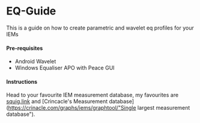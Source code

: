 # EQ-Guide
This is a guide on how to create parametric and wavelet eq profiles for your IEMs

#### Pre-requisites
* Android
  Wavelet
* Windows
  Equaliser APO with Peace GUI

#### Instructions
Head to your favourite IEM measurement database, my favourites are [squig.link](https://squig.link/ "Database of measurements from multiple reviewers") and [Crincacle's Measurement database](https://crinacle.com/graphs/iems/graphtool/"Single largest measurement database").
